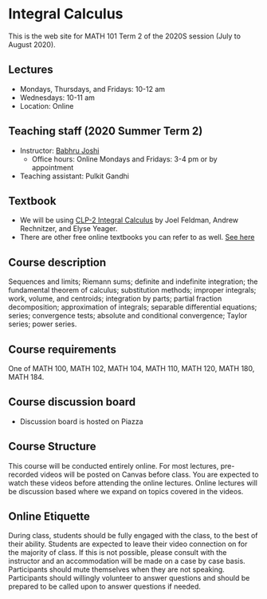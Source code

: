 # Integral Calculus
This is the web site for MATH 101 Term 2 of the 2020S session (July to August 2020). 

## Lectures
* Mondays, Thursdays, and Fridays: 10-12 am
* Wednesdays: 10-11 am
* Location: Online

## Teaching staff (2020 Summer Term 2)
* Instructor: [Babhru Joshi](https://babhrujoshi.github.io/)
    * Office hours: Online Mondays and Fridays: 3-4 pm or by appointment
* Teaching assistant: Pulkit Gandhi


## Textbook
* We will be using [CLP-2 Integral Calculus](http://www.math.ubc.ca/~CLP/CLP2/) by Joel Feldman, Andrew Rechnitzer, and Elyse Yeager. 
* There are other free online textbooks you can refer to as well. [See here](https://www.math.ubc.ca/~wachs/Teaching/MATH101/IICPages/notes.shtml)


## Course description 
Sequences and limits; Riemann sums; definite and indefinite integration; the fundamental theorem of calculus; substitution methods; improper integrals; work, volume, and centroids; integration by parts; partial fraction decomposition; approximation of integrals; separable differential equations;
series; convergence tests; absolute and conditional convergence; Taylor series; power series.

## Course requirements
One of MATH 100, MATH 102, MATH 104, MATH 110, MATH 120, MATH 180, MATH 184.

## Course discussion board
* Discussion board is hosted on Piazza
  

## Course Structure
This course will be conducted entirely online. For most lectures, pre-recorded videos will be posted on Canvas before class. You are expected to watch these videos before attending the online lectures. Online lectures will be discussion based where we expand on topics covered in the videos.

## Online Etiquette

During class, students should be fully engaged with the class, to the best of their ability. Students are expected to leave their video connection on for the majority of class. If this is not possible, please consult with the instructor and an accommodation will be made on a case by case basis. Participants should mute themselves when they are not speaking. Participants should willingly volunteer to answer questions and should be prepared to be called upon to answer questions if needed.

<!-- 

# Grades and policies

##  Grade distribution

* assignments (Webwork): 20%
* quizzes (5): 40%
* final exam: 40%

## Collaboration

You may collaborate and consult with other students in the course, but you must hand in your own assignments and your own code. If you have collaborated or consulted with someone while working on your assignment, you must acknowledge this explicitly in your submitted assignment. If you are unsure about any of these rules, feel free to consult with your instructor or visit the departmental webpage on [Collaboration and Plagiarism](https://my.cs.ubc.ca/docs/collaboration-plagiarism).

## Late homework submissions

Each student has a three lecture-day allowance to use throughout the term. For instance, if an assignment is due by Thursday, then submission by Friday counts as one delay; a submission by Monday counts as two delays; a submission by the following Wednesday counts as three delays (and consumes the entire three-day allowance). Apart from using delays, late submissions are not accepted. Once a solution set has been posted, no more late submissions are permitted; consequently, you may not always be able to use all of your delays.

## Policies

* No makeup exam for quizzes or the final exam. If you missed a quiz you must document a justification.

* Lowest quiz grade will be dropped and only highest 4 of the 5 quizzes will count towards the quiz grade. 

* To pass the course you must do the assigned coursework, write the quiz and final exams, pass the final exam, and obtain an overall pass average according to the grading scheme.

* The instructors reserve the right to modify the grading scheme at any time.



# Course schedule

This is a tentative schedule. It will change often.

| Lecture | Date / Day | Topic | Section \# in CLP-2 | 
| ------- | ---- | ----- | ----- | 
| 1 | 06 July / Mon | Introduction, terminology, sequences | 3.1 |
| 2 | 08 July / Wed | No lecture |  |
| 3 | 09 July / Thurs | Limits of sequences | 3.1 |
| 4 | 10 July / Fri | Properties of sequences; Riemann sums | 3.1, 1.1 |
| 5 | 13 July / Mon | Definite integrals; the fundamental theorem of calculus|1.2, 1.3|
| 6 | 15 July / Wed | Quiz 1 | |
| 7 | 16 July / Thurs | FTC continued; indefinite integration, u-substitution|1.3|
| 8 | 17 July / Fri | Even and odd functions; areas between curves |1.4|
| 9 | 20 July / Mon | Volumes and work|1.5, 2.1|
| 10 | 22 July / Wed | Quiz 2 ||
| 11 | 23 July / Thurs | Integration by parts, trigonometric integrals |1.7, 1.8|
| 12 | 24 July / Fri | Integration by trigonometric substitution, partial fraction decompositions |1.9, 1.10|
| 13 | 27 July / Mon | Partial fractions cont., improper integrals |1.10, 1.12|
| 14 | 29 July / Wed | Quiz 3 | |
| 15 | 30 July / Thurs | Average value, centers of mass |2.2, 2.3|
| 16 | 31 July / Fri | Approximation, separable differential equations |1.11, 2.4|
| 17 | 03 August / Mon | No lecture (BC day) ||
| 18 | 05 August / Wed | Quiz 4 ||
| 19 | 06 August / Thurs | Introduction to series, properties and examples, the integral test  |3.2, 3.3|
| 20 | 07 August / Fri | The comparison test, alternating series, absolute and conditional convergence |3.3|
| 21 | 10 August / Mon | Power series, Taylor series|3.5, 3.6|
| 22 | 12 August / Wed | Quiz 5 ||
| 23 | 13 August / Thurs | Power series, Taylor series (cont.) / Review |3.5, 3.6|


# University Policy

UBC provides resources to support student learning and to maintain healthy lifestyles but recognizes that sometimes crises arise and so there are additional resources to access including those for survivors of sexual violence. UBC values respect for the person and ideas of all members of the academic community. Harassment and discrimination are not tolerated nor is suppression of academic freedom. UBC provides appropriate accommodation for students with disabilities and for religious, spiritual and cultural observances. UBC values academic honesty and students are expected to acknowledge the ideas generated by others and to uphold the highest academic standards in all of their actions. Details of the policies and how to access support are available [here](https://senate.ubc.ca/policies-resources-support-student-success). 

-->